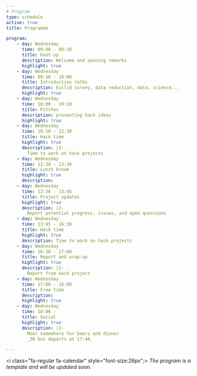 ```yaml
---
# Program
type: schedule
active: true
title: Programme

program:
    - day: Wednesday
      time: 09:00 - 09:10
      title: boot-up
      description: Welcome and opening remarks
      highlight: true
    - day: Wednesday
      time: 09:10 - 10:00
      title: Introduction talks
      description: Euclid survey, data reduction, data, science... 
      highlight: true
    - day: Wednesday
      time: 10:00 - 10:10
      title: Pitches
      description: presenting hack ideas
      highlight: true
    - day: Wednesday
      time: 10:10 - 12:30
      title: Hack time
      highlight: true
      description: |2-
        Time to work on hack projects
    - day: Wednesday
      time: 12:30 - 13:30
      title: Lunch break
      highlight: true
      description:
    - day: Wednesday
      time: 13:30 - 13:45
      title: Project updates
      highlight: true
      description: |2-
        Report potential progress, issues, and open questions
    - day: Wednesday
      time: 13:45 - 16:30
      title: Hack time
      highlight: true
      description: Time to work on hack projects
    - day: Wednesday
      time: 16:30 - 17:00
      title: Report and wrap-up
      highlight: true
      description: |2-
        Report from each project
    - day: Wednesday
      time: 17:00 - 18:00
      title: Free time
      description: 
      highlight: true
    - day: Wednesday
      time: 18:00 - 
      title: Social
      highlight: true
      description: |2-
        Meet somewhere for beers and dinner
        _30 bus departs at 17:48_

---
```


<i class="fa-regular fa-calendar" style="font-size:26px";></i> _The program is a template and will be updated soon._

